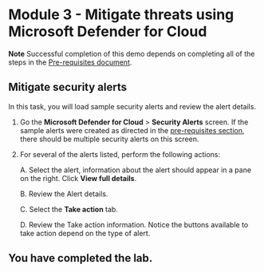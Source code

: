 # Module 3 - Mitigate threats using Microsoft Defender for Cloud

**Note** Successful completion of this demo depends on completing all of the steps in the  [Pre-requisites document](00-prerequisites.md). 

## Mitigate security alerts

In this task, you will load sample security alerts and review the alert details.

1. Go the  **Microsoft Defender for Cloud** > **Security Alerts** screen. If the sample alerts were created as directed in the [pre-requisites section](00-prerequisites.md#Deploy-sample-alerts-for-Demo-in-Module-2), there should be multiple security alerts on this screen.

1. For several of the alerts listed, perform the following actions:

    A. Select the alert, information about the alert should appear in a pane on the right.  Click **View full details**.

    B. Review the Alert details.

    C. Select the **Take action** tab.

    D. Review the Take action information. Notice the buttons available to take action depend on the type of alert.

## You have completed the lab.
